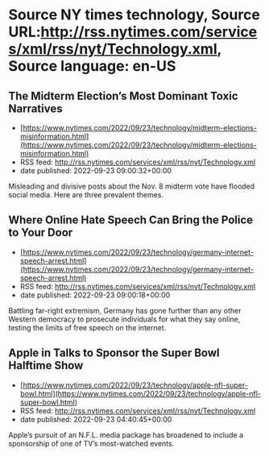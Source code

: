 # Source NY times technology, Source URL:http://rss.nytimes.com/services/xml/rss/nyt/Technology.xml, Source language: en-US

## The Midterm Election’s Most Dominant Toxic Narratives
 - [https://www.nytimes.com/2022/09/23/technology/midterm-elections-misinformation.html](https://www.nytimes.com/2022/09/23/technology/midterm-elections-misinformation.html)
 - RSS feed: http://rss.nytimes.com/services/xml/rss/nyt/Technology.xml
 - date published: 2022-09-23 09:00:32+00:00

Misleading and divisive posts about the Nov. 8 midterm vote have flooded social media. Here are three prevalent themes.

## Where Online Hate Speech Can Bring the Police to Your Door
 - [https://www.nytimes.com/2022/09/23/technology/germany-internet-speech-arrest.html](https://www.nytimes.com/2022/09/23/technology/germany-internet-speech-arrest.html)
 - RSS feed: http://rss.nytimes.com/services/xml/rss/nyt/Technology.xml
 - date published: 2022-09-23 09:00:18+00:00

Battling far-right extremism, Germany has gone further than any other Western democracy to prosecute individuals for what they say online, testing the limits of free speech on the internet.

## Apple in Talks to Sponsor the Super Bowl Halftime Show
 - [https://www.nytimes.com/2022/09/23/technology/apple-nfl-super-bowl.html](https://www.nytimes.com/2022/09/23/technology/apple-nfl-super-bowl.html)
 - RSS feed: http://rss.nytimes.com/services/xml/rss/nyt/Technology.xml
 - date published: 2022-09-23 04:40:45+00:00

Apple’s pursuit of an N.F.L. media package has broadened to include a sponsorship of one of TV’s most-watched events.
